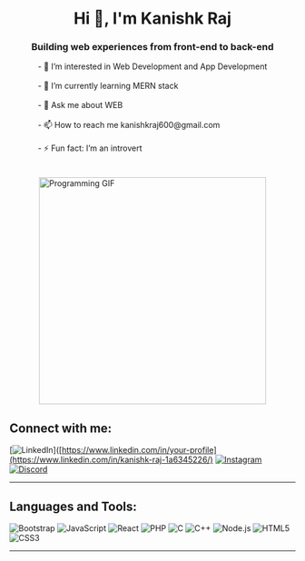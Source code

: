 <div align="center">

# Hi 👋, I'm Kanishk Raj

<h3>Building web experiences from front-end to back-end</h3>
</div>


<div style="display: flex; flex-wrap: wrap; align-items: center; justify-content: center; gap: 20px;">

  <div style="max-width: 500px;">
      - 👀 I’m interested in Web Development and App Development <br/> <br/>
      - 🌱 I’m currently learning MERN stack <br/> <br/>
      - 💬 Ask me about WEB  <br/> <br/>
      - 📫 How to reach me kanishkraj600@gmail.com <br/> <br/>
      - ⚡ Fun fact: I’m an introvert  <br/> <br/>
  </div>

  <div>
      <img src="https://camo.githubusercontent.com/5119ee303e5e49cdf23def653b737bede0da49a859a34714d62d9ab518afbbb2/68747470733a2f2f63646e2e6472696262626c652e636f6d2f75736572732f313136323037372f73637265656e73686f74732f333834383931342f70726f6772616d6d65722e676966" alt="Programming GIF" style="max-width: 100%; height: auto;" width="400"/>
  </div>

</div>


## Connect with me:

[![LinkedIn](https://img.shields.io/badge/LinkedIn-0A66C2?style=for-the-badge&logo=linkedin&logoColor=white)]([https://www.linkedin.com/in/your-profile](https://www.linkedin.com/in/kanishk-raj-1a6345226/)
[![Instagram](https://img.shields.io/badge/Instagram-E4405F?style=for-the-badge&logo=instagram&logoColor=white)](https://instagram.com/its_your_kanishk_here)
[![Discord](https://img.shields.io/badge/Discord-5865F2?style=for-the-badge&logo=discord&logoColor=white)](https://discord.com/users/kanishk_raj)

---

## Languages and Tools:

![Bootstrap](https://img.shields.io/badge/Bootstrap-563D7C?style=flat&logo=bootstrap&logoColor=white)
![JavaScript](https://img.shields.io/badge/JavaScript-F7DF1E?style=flat&logo=javascript&logoColor=black)
![React](https://img.shields.io/badge/React-61DAFB?style=flat&logo=react&logoColor=black)
![PHP](https://img.shields.io/badge/PHP-777BB4?style=flat&logo=php&logoColor=white)
![C](https://img.shields.io/badge/C-A8B9CC?style=flat&logo=c&logoColor=black)
![C++](https://img.shields.io/badge/C++-00599C?style=flat&logo=cplusplus&logoColor=white)
![Node.js](https://img.shields.io/badge/Node.js-339933?style=flat&logo=node.js&logoColor=white)
![HTML5](https://img.shields.io/badge/HTML5-E34F26?style=flat&logo=html5&logoColor=white)
![CSS3](https://img.shields.io/badge/CSS3-1572B6?style=flat&logo=css3&logoColor=white)


---


